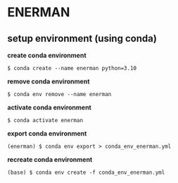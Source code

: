 # ENERMAN


## setup environment (using conda)

**create conda environment**

```
$ conda create --name enerman python=3.10
```

**remove conda environment**

```
$ conda env remove --name enerman
```

**activate conda environment**

```
$ conda activate enerman
```

**export conda environment**

```
(enerman) $ conda env export > conda_env_enerman.yml
```

**recreate conda environment**

```
(base) $ conda env create -f conda_env_enerman.yml
```

